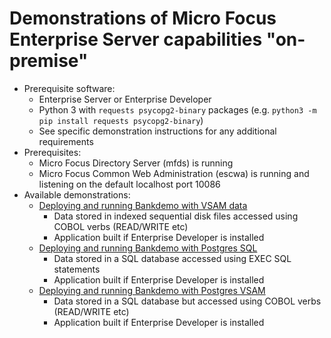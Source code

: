 # Demonstrations of Micro Focus Enterprise Server capabilities "on-premise"
- Prerequisite software: 
    - Enterprise Server or Enterprise Developer
    - Python 3 with `requests psycopg2-binary` packages (e.g. `python3 -m pip install requests psycopg2-binary`)
    - See specific demonstration instructions for any additional requirements
- Prerequisites: 
    - Micro Focus Directory Server (mfds) is running
    - Micro Focus Common Web Administration (escwa) is running and listening on the default localhost port 10086
- Available demonstrations:
    - [Deploying and running Bankdemo with VSAM data](vsam/README.md)
        - Data stored in indexed sequential disk files accessed using COBOL verbs (READ/WRITE etc)
       - Application built if Enterprise Developer is installed
     - [Deploying and running Bankdemo with Postgres SQL](psql/README.md) 
        - Data stored in a SQL database accessed using EXEC SQL statements
        - Application built if Enterprise Developer is installed
    - [Deploying and running Bankdemo with Postgres VSAM](psqlmfdbfh/README.md) 
        - Data stored in a SQL database but accessed using COBOL verbs (READ/WRITE etc)
        - Application built if Enterprise Developer is installed
    
